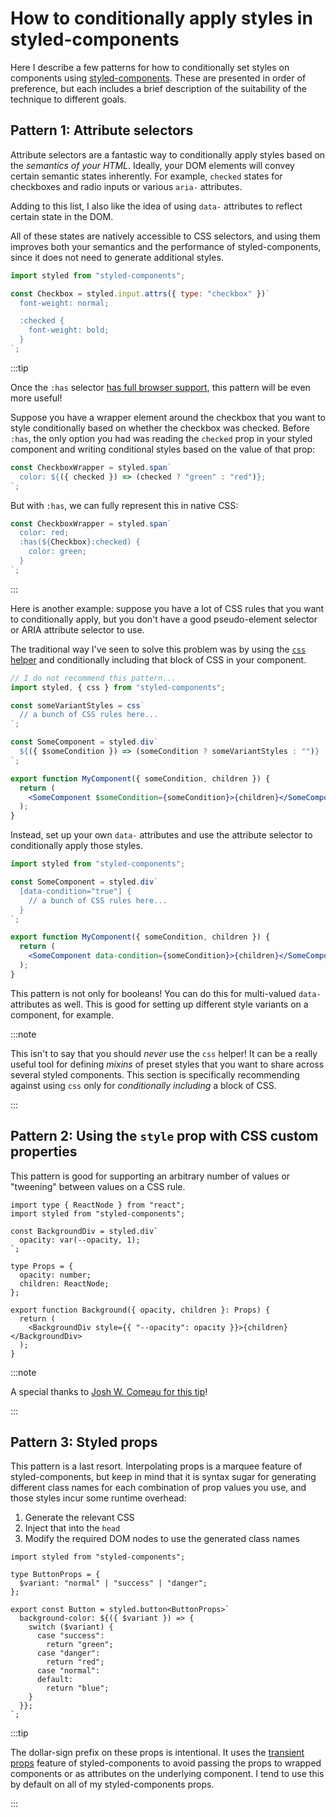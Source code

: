 # How to conditionally apply styles in styled-components

Here I describe a few patterns for how to conditionally set styles on components using [styled-components](https://styled-components.com/). These are presented in order of preference, but each includes a brief description of the suitability of the technique to different goals.

## Pattern 1: Attribute selectors

Attribute selectors are a fantastic way to conditionally apply styles based on the _semantics of your HTML_. Ideally, your DOM elements will convey certain semantic states inherently. For example, `checked` states for checkboxes and radio inputs or various `aria-` attributes.

Adding to this list, I also like the idea of using `data-` attributes to reflect certain state in the DOM.

All of these states are natively accessible to CSS selectors, and using them improves both your semantics and the performance of styled-components, since it does not need to generate additional styles.

```jsx
import styled from "styled-components";

const Checkbox = styled.input.attrs({ type: "checkbox" })`
  font-weight: normal;

  :checked {
    font-weight: bold;
  }
`;
```

:::tip

Once the `:has` selector [has full browser support](https://caniuse.com/css-has), this pattern will be even more useful!

Suppose you have a wrapper element around the checkbox that you want to style conditionally based on whether the checkbox was checked. Before `:has`, the only option you had was reading the `checked` prop in your styled component and writing conditional styles based on the value of that prop:

```jsx
const CheckboxWrapper = styled.span`
  color: ${({ checked }) => (checked ? "green" : "red")};
`;
```

But with `:has`, we can fully represent this in native CSS:

```jsx
const CheckboxWrapper = styled.span`
  color: red;
  :has(${Checkbox}:checked) {
    color: green;
  }
`;
```

:::

Here is another example: suppose you have a lot of CSS rules that you want to conditionally apply, but you don't have a good pseudo-element selector or ARIA attribute selector to use.

The traditional way I've seen to solve this problem was by using the [`css` helper](https://styled-components.com/docs/api#css) and conditionally including that block of CSS in your component.

```jsx
// I do not recommend this pattern...
import styled, { css } from "styled-components";

const someVariantStyles = css`
  // a bunch of CSS rules here...
`;

const SomeComponent = styled.div`
  ${({ $someCondition }) => (someCondition ? someVariantStyles : "")}
`;

export function MyComponent({ someCondition, children }) {
  return (
    <SomeComponent $someCondition={someCondition}>{children}</SomeComponent>
  );
}
```

Instead, set up your own `data-` attributes and use the attribute selector to conditionally apply those styles.

```jsx
import styled from "styled-components";

const SomeComponent = styled.div`
  [data-condition="true"] {
    // a bunch of CSS rules here...
  }
`;

export function MyComponent({ someCondition, children }) {
  return (
    <SomeComponent data-condition={someCondition}>{children}</SomeComponent>
  );
}
```

This pattern is not only for booleans! You can do this for multi-valued `data-` attributes as well. This is good for setting up different style variants on a component, for example.

:::note

This isn't to say that you should _never_ use the `css` helper! It can be a really useful tool for defining _mixins_ of preset styles that you want to share across several styled components. This section is specifically recommending against using `css` only for _conditionally including_ a block of CSS.

:::

## Pattern 2: Using the `style` prop with CSS custom properties

This pattern is good for supporting an arbitrary number of values or "tweening" between values on a CSS rule.

```tsx
import type { ReactNode } from "react";
import styled from "styled-components";

const BackgroundDiv = styled.div`
  opacity: var(--opacity, 1);
`;

type Props = {
  opacity: number;
  children: ReactNode;
};

export function Background({ opacity, children }: Props) {
  return (
    <BackgroundDiv style={{ "--opacity": opacity }}>{children}</BackgroundDiv>
  );
}
```

:::note

A special thanks to [Josh W. Comeau for this tip](https://www.joshwcomeau.com/css/styled-components/#css-variables-1)!

:::

## Pattern 3: Styled props

This pattern is a last resort. Interpolating props is a marquee feature of styled-components, but keep in mind that it is syntax sugar for generating different class names for each combination of prop values you use, and those styles incur some runtime overhead:

1. Generate the relevant CSS
2. Inject that into the `head`
3. Modify the required DOM nodes to use the generated class names

```tsx
import styled from "styled-components";

type ButtonProps = {
  $variant: "normal" | "success" | "danger";
};

export const Button = styled.button<ButtonProps>`
  background-color: ${({ $variant }) => {
    switch ($variant) {
      case "success":
        return "green";
      case "danger":
        return "red";
      case "normal":
      default:
        return "blue";
    }
  }};
`;
```

:::tip

The dollar-sign prefix on these props is intentional. It uses the [transient props](https://styled-components.com/docs/api#transient-props) feature of styled-components to avoid passing the props to wrapped components or as attributes on the underlying component. I tend to use this by default on all of my styled-components props.

:::
